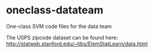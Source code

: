 # oneclass-datateam
One-class SVM code files for the data team

The USPS zipcode dataset can be found here: http://statweb.stanford.edu/~tibs/ElemStatLearn/data.html
